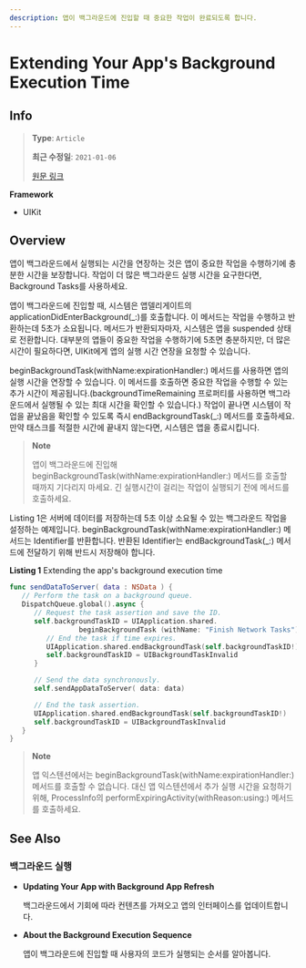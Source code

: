 ```yaml
---
description: 앱이 백그라운드에 진입할 때 중요한 작업이 완료되도록 합니다.
---
```


# Extending Your App's Background Execution Time

## Info

> **Type**: `Article`
>
> **최근 수정일**: `2021-01-06`
>
> [원문 링크](https://developer.apple.com/documentation/uikit/app_and_environment/scenes/preparing_your_ui_to_run_in_the_background/extending_your_app_s_background_execution_time)

**Framework**

* UIKit

## Overview

앱이 백그라운드에서 실행되는 시간을 연장하는 것은 앱이 중요한 작업을 수행하기에 충분한 시간을 보장합니다. 작업이 더 많은 백그라운드 실행 시간을 요구한다면, Background Tasks를 사용하세요.

앱이 백그라운드에 진입할 때, 시스템은 앱델리게이트의 applicationDidEnterBackground\(\_:\)를 호출합니다. 이 메서드는 작업을 수행하고 반환하는데 5초가 소요됩니다. 메서드가 반환되자마자, 시스템은 앱을 suspended 상태로 전환합니다. 대부분의 앱들이 중요한 작업을 수행하기에 5초면 충분하지만, 더 많은 시간이 필요하다면, UIKit에게 앱의 실행 시간 연장을 요청할 수 있습니다.

beginBackgroundTask\(withName:expirationHandler:\) 메서드를 사용하면 앱의 실행 시간을 연장할 수 있습니다. 이 메서드를 호출하면 중요한 작업을 수행할 수 있는 추가 시간이 제공됩니다.\(backgroundTimeRemaining 프로퍼티를 사용하면 백그라운드에서 실행될 수 있는 최대 시간을 확인할 수 있습니다.\) 작업이 끝나면 시스템이 작업을 끝났음을 확인할 수 있도록 즉시 endBackgroundTask\(\_:\) 메서드를 호출하세요. 만약 태스크를 적절한 시간에 끝내지 않는다면, 시스템은 앱을 종료시킵니다.

> **Note**
>
> 앱이 백그라운드에 진입해 beginBackgroundTask\(withName:expirationHandler:\) 메서드를 호출할 때까지 기다리지 마세요. 긴 실행시간이 걸리는 작업이 실행되기 전에 메서드를 호출하세요.

Listing 1은 서버에 데이터를 저장하는데 5초 이상 소요될 수 있는 백그라운드 작업을 설정하는 예제입니다. beginBackgroundTask\(withName:expirationHandler:\) 메서드는 Identifier를 반환합니다. 반환된 Identifier는 endBackgroundTask\(\_:\) 메서드에 전달하기 위해 반드시 저장해야 합니다.

**Listing 1** Extending the app's background execution time

```swift
func sendDataToServer( data : NSData ) {
   // Perform the task on a background queue.
   DispatchQueue.global().async {
      // Request the task assertion and save the ID.
      self.backgroundTaskID = UIApplication.shared.
                 beginBackgroundTask (withName: "Finish Network Tasks") {
         // End the task if time expires.
         UIApplication.shared.endBackgroundTask(self.backgroundTaskID!)
         self.backgroundTaskID = UIBackgroundTaskInvalid
      }

      // Send the data synchronously.
      self.sendAppDataToServer( data: data)

      // End the task assertion.
      UIApplication.shared.endBackgroundTask(self.backgroundTaskID!)
      self.backgroundTaskID = UIBackgroundTaskInvalid
   }
}
```

> **Note**
>
> 앱 익스텐션에서는 beginBackgroundTask\(withName:expirationHandler:\) 메서드를 호출할 수 없습니다. 대신 앱 익스텐션에서 추가 실행 시간을 요청하기 위해, ProcessInfo의 performExpiringActivity\(withReason:using:\) 메서드를 호출하세요.

## See Also

### 백그라운드 실행

* **Updating Your App with Background App Refresh**

  백그라운드에서 기회에 따라 컨텐츠를 가져오고 앱의 인터페이스를 업데이트합니다.

* **About the Background Execution Sequence**

  앱이 백그라운드에 진입할 때 사용자의 코드가 실행되는 순서를 알아봅니다.


